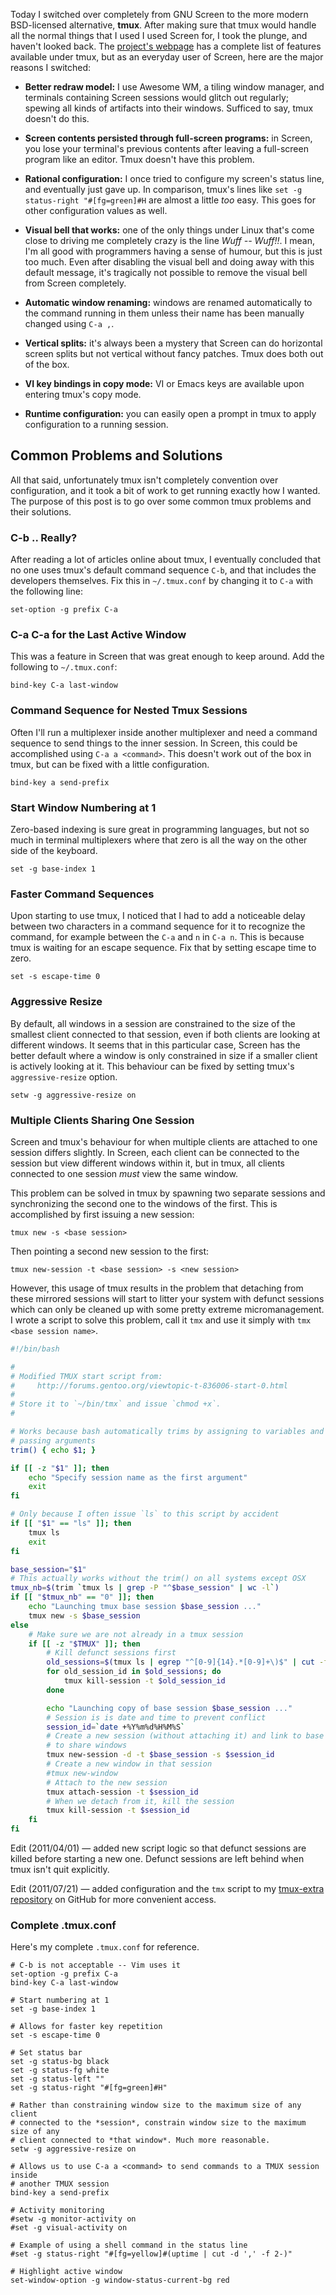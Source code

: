 Today I switched over completely from GNU Screen to the more modern BSD-licensed alternative, **tmux**. After making sure that tmux would handle all the normal things that I used I used Screen for, I took the plunge, and haven't looked back. The [project's webpage](http://tmux.sourceforge.net/) has a complete list of features available under tmux, but as an everyday user of Screen, here are the major reasons I switched:

* **Better redraw model:** I use Awesome WM, a tiling window manager, and terminals containing Screen sessions would glitch out regularly; spewing all kinds of artifacts into their windows. Sufficed to say, tmux doesn't do this.

* **Screen contents persisted through full-screen programs:** in Screen, you lose your terminal's previous contents after leaving a full-screen program like an editor. Tmux doesn't have this problem.

* **Rational configuration:** I once tried to configure my screen's status line, and eventually just gave up. In comparison, tmux's lines like `set -g status-right "#[fg=green]#H` are almost a little _too_ easy. This goes for other configuration values as well.

* **Visual bell that works:** one of the only things under Linux that's come close to driving me completely crazy is the line _Wuff -- Wuff!!_. I mean, I'm all good with programmers having a sense of humour, but this is just too much. Even after disabling the visual bell and doing away with this default message, it's tragically not possible to remove the visual bell from Screen completely.

* **Automatic window renaming:** windows are renamed automatically to the command running in them unless their name has been manually changed using `C-a ,`.

* **Vertical splits:** it's always been a mystery that Screen can do horizontal screen splits but not vertical without fancy patches. Tmux does both out of the box.

* **VI key bindings in copy mode:** VI or Emacs keys are available upon entering tmux's copy mode.

* **Runtime configuration:** you can easily open a prompt in tmux to apply configuration to a running session.

Common Problems and Solutions
-----------------------------

All that said, unfortunately tmux isn't completely convention over configuration, and it took a bit of work to get running exactly how I wanted. The purpose of this post is to go over some common tmux problems and their solutions.

### C-b .. Really?

After reading a lot of articles online about tmux, I eventually concluded that no one uses tmux's default command sequence `C-b`, and that includes the developers themselves. Fix this in `~/.tmux.conf` by changing it to `C-a` with the following line:

```
set-option -g prefix C-a
```

### C-a C-a for the Last Active Window

This was a feature in Screen that was great enough to keep around. Add the following to `~/.tmux.conf`:

```
bind-key C-a last-window
```

### Command Sequence for Nested Tmux Sessions

Often I'll run a multiplexer inside another multiplexer and need a command sequence to send things to the inner session. In Screen, this could be accomplished using `C-a a <command>`. This doesn't work out of the box in tmux, but can be fixed with a little configuration.

```
bind-key a send-prefix
```

### Start Window Numbering at 1

Zero-based indexing is sure great in programming languages, but not so much in terminal multiplexers where that zero is all the way on the other side of the keyboard.

```
set -g base-index 1
```

### Faster Command Sequences

Upon starting to use tmux, I noticed that I had to add a noticeable delay between two characters in a command sequence for it to recognize the command, for example between the `C-a` and `n` in `C-a n`. This is because tmux is waiting for an escape sequence. Fix that by setting escape time to zero.

```
set -s escape-time 0
```

### Aggressive Resize

By default, all windows in a session are constrained to the size of the smallest client connected to that session, even if both clients are looking at different windows. It seems that in this particular case, Screen has the better default where a window is only constrained in size if a smaller client is actively looking at it. This behaviour can be fixed by setting tmux's `aggressive-resize` option.

```
setw -g aggressive-resize on
```

### Multiple Clients Sharing One Session

Screen and tmux's behaviour for when multiple clients are attached to one session differs slightly. In Screen, each client can be connected to the session but view different windows within it, but in tmux, all clients connected to one session _must_ view the same window.

This problem can be solved in tmux by spawning two separate sessions and synchronizing the second one to the windows of the first. This is accomplished by first issuing a new session:

```
tmux new -s <base session>
```

Then pointing a second new session to the first:

```
tmux new-session -t <base session> -s <new session>
```

However, this usage of tmux results in the problem that detaching from these mirrored sessions will start to litter your system with defunct sessions which can only be cleaned up with some pretty extreme micromanagement. I wrote a script to solve this problem, call it `tmx` and use it simply with `tmx <base session name>`.

``` bash
#!/bin/bash

#
# Modified TMUX start script from:
#     http://forums.gentoo.org/viewtopic-t-836006-start-0.html
#
# Store it to `~/bin/tmx` and issue `chmod +x`.
#

# Works because bash automatically trims by assigning to variables and by 
# passing arguments
trim() { echo $1; }

if [[ -z "$1" ]]; then
    echo "Specify session name as the first argument"
    exit
fi

# Only because I often issue `ls` to this script by accident
if [[ "$1" == "ls" ]]; then
    tmux ls
    exit
fi

base_session="$1"
# This actually works without the trim() on all systems except OSX
tmux_nb=$(trim `tmux ls | grep -P "^$base_session" | wc -l`)
if [[ "$tmux_nb" == "0" ]]; then
    echo "Launching tmux base session $base_session ..."
    tmux new -s $base_session
else
    # Make sure we are not already in a tmux session
    if [[ -z "$TMUX" ]]; then
        # Kill defunct sessions first
        old_sessions=$(tmux ls | egrep "^[0-9]{14}.*[0-9]+\)$" | cut -f 1 -d:)
        for old_session_id in $old_sessions; do
            tmux kill-session -t $old_session_id
        done

        echo "Launching copy of base session $base_session ..."
        # Session is is date and time to prevent conflict
        session_id=`date +%Y%m%d%H%M%S`
        # Create a new session (without attaching it) and link to base session 
        # to share windows
        tmux new-session -d -t $base_session -s $session_id
        # Create a new window in that session
        #tmux new-window
        # Attach to the new session
        tmux attach-session -t $session_id
        # When we detach from it, kill the session
        tmux kill-session -t $session_id
    fi
fi 
```

<span class="addendum">Edit (2011/04/01) &mdash;</span> added new script logic so that defunct sessions are killed before starting a new one. Defunct sessions are left behind when tmux isn't quit explicitly.

<span class="addendum">Edit (2011/07/21) &mdash;</span> added configuration and the `tmx` script to my [tmux-extra repository](https://github.com/brandur/tmux-extra) on GitHub for more convenient access.

### Complete .tmux.conf

Here's my complete `.tmux.conf` for reference.

```
# C-b is not acceptable -- Vim uses it
set-option -g prefix C-a
bind-key C-a last-window

# Start numbering at 1
set -g base-index 1

# Allows for faster key repetition
set -s escape-time 0

# Set status bar
set -g status-bg black
set -g status-fg white
set -g status-left ""
set -g status-right "#[fg=green]#H"

# Rather than constraining window size to the maximum size of any client 
# connected to the *session*, constrain window size to the maximum size of any 
# client connected to *that window*. Much more reasonable.
setw -g aggressive-resize on

# Allows us to use C-a a <command> to send commands to a TMUX session inside 
# another TMUX session
bind-key a send-prefix

# Activity monitoring
#setw -g monitor-activity on
#set -g visual-activity on

# Example of using a shell command in the status line
#set -g status-right "#[fg=yellow]#(uptime | cut -d ',' -f 2-)"

# Highlight active window
set-window-option -g window-status-current-bg red
```
